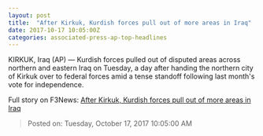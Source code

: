 ```yaml
---
layout: post
title:  "After Kirkuk, Kurdish forces pull out of more areas in Iraq"
date: 2017-10-17 10:05:00Z
categories: associated-press-ap-top-headlines
---
```


KIRKUK, Iraq (AP) — Kurdish forces pulled out of disputed areas across northern and eastern Iraq on Tuesday, a day after handing the northern city of Kirkuk over to federal forces amid a tense standoff following last month's vote for independence.


Full story on F3News: [After Kirkuk, Kurdish forces pull out of more areas in Iraq](http://www.f3nws.com/n/2ajzrC)

> Posted on: Tuesday, October 17, 2017 10:05:00 AM
